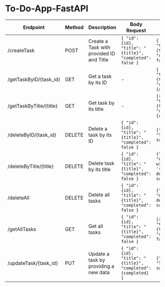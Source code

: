 # To-Do-App-FastAPI

| Endpoint          | Method | Description                                     | Body Request                                        | Body Response                                      | Error Response                                     |
|-------------------|--------|-------------------------------------------------|-----------------------------------------------------|----------------------------------------------------|----------------------------------------------------|
| /createTask       | POST   | Create a Task with provided ID and Title        | `{ "id": {id}, "title": "{title}", "completed": false }` | `{ "id": {id}, "title": "{title}", "completed": false }` | `{"error": "Task not found"}`                     |
| /getTaskByID/{task_id} | GET    | Get a task by its ID                            | -                                                   | `{ "id": {id}, "title": "{title}", "completed": {completed} }` | `{"error": "Task not found"}`                     |
| /getTaskByTitle/{title} | GET    | Get task by its title                       | -                                                   | `[{ "id": {id}, "title": "{title}", "completed": {completed} }]` | `{"error": "No tasks found with title '{title}'"}` |
| /deleteByID/{task_id}   | DELETE | Delete a task by its ID                         | `{ "id": {id}, "title": "{title}", "completed": false }` | `{"message": "Task deleted successfully"}`        | `{"error": "Task not found"}`                     |
| /deleteByTitle/{title}  | DELETE | Delete task by its title                     | `{ "id": {id}, "title": "{title}", "completed": false }` | `{"message": "All tasks with title '{title}' deleted successfully"}` | `{"error": "No tasks found with title '{title}'"}` |
| /deleteAll       | DELETE | Delete all tasks                                | `{ "id": {id}, "title": "{title}", "completed": false }` | `{"message": "All tasks deleted successfully"}`   | -                                                  |
| /getAllTasks     | GET    | Get all tasks                                   | `{ "id": {id}, "title": "{title}", "completed": false }` | `[{ "id": {id}, "title": "{title}", "completed": false }]` | -                                                  |
| /updateTask/{task_id}   | PUT    | Update a task by providing a new data          | `{ "id": {id}, "title": "{title}", "completed": {completed} }` | `{"message": "Task updated successfully"}`        | `{"error": "Task not found"}`                     |
